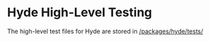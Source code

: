 # Hyde High-Level Testing

The high-level test files for Hyde are stored in [/packages/hyde/tests/](/packages/hyde/tests)
